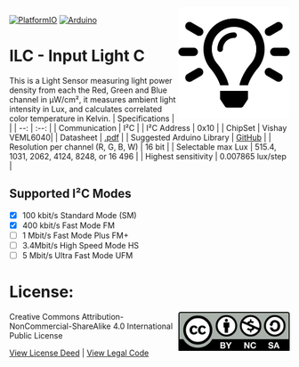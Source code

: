 <img src="assets/ILC.svg" width=200 align="right">

[![PlatformIO](https://github.com/domino4com/ILC/actions/workflows/platformio.yml/badge.svg)](https://github.com/domino4com/ILC/actions/workflows/platformio.yml)
[![Arduino](https://github.com/domino4com/ILC/actions/workflows/arduino.yml/badge.svg)](https://github.com/domino4com/ILC/actions/workflows/arduino.yml)

# ILC - Input Light C
This is a Light Sensor measuring light power density from each the Red, Green and Blue channel in µW/cm², it measures ambient light intensity in Lux, and calculates correlated color temperature in Kelvin.
| Specifications | |
| --: | :--: |
| Communication | I²C |
| I²C Address | 0x10 |
| ChipSet | Vishay VEML6040|
| Datasheet | [.pdf]([https://.pdf](https://www.vishay.com/docs/84276/veml6040.pdf)) |
| Suggested Arduino Library | [GitHub]([https://github.com/](https://github.com/thewknd/VEML6040)) |
| Resolution per channel (R, G, B, W) | 16 bit |
| Selectable max Lux | 515.4, 1031, 2062, 4124, 8248, or 16 496 |
| Highest sensitivity | 0.007865 lux/step |

## Supported I²C Modes
- [x] 100 kbit/s Standard Mode (SM) 
- [x] 400 kbit/s	Fast Mode	FM
- [ ] 1 Mbit/s	Fast Mode Plus	FM+
- [ ] 3.4Mbit/s	High Speed Mode	HS
- [ ] 5 Mbit/s	Ultra Fast Mode	UFM

# License: 
<img src="assets/CC-BY-NC-SA.svg" width=200 align="right">
Creative Commons Attribution-NonCommercial-ShareAlike 4.0 International Public License

[View License Deed](https://creativecommons.org/licenses/by-nc-sa/4.0/) | [View Legal Code](https://creativecommons.org/licenses/by-nc-sa/4.0/legalcode)
